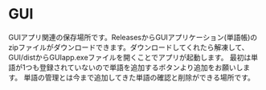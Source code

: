 # GUI
GUIアプリ関連の保存場所です。ReleasesからGUIアプリケーション(単語帳)のzipファイルがダウンロードできます。ダウンロードしてくれたら解凍して、GUI/distからGUIapp.exeファイルを開くことでアプリが起動します。
最初は単語が1つも登録されていないので単語を追加するボタンより追加をお願いします。
単語の管理とは今まで追加してきた単語の確認と削除ができる場所です。
